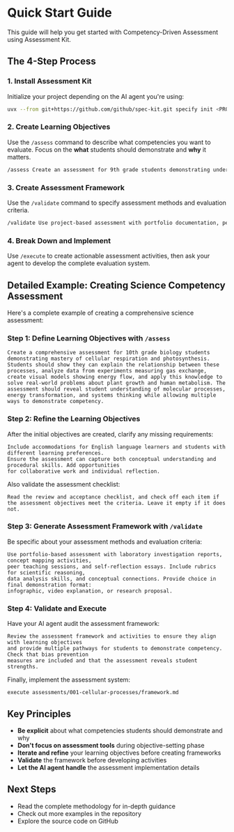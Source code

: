 # Quick Start Guide

This guide will help you get started with Competency-Driven Assessment using Assessment Kit.

## The 4-Step Process

### 1. Install Assessment Kit

Initialize your project depending on the AI agent you're using:

```bash
uvx --from git+https://github.com/github/spec-kit.git specify init <PROJECT_NAME>
```

### 2. Create Learning Objectives

Use the `/assess` command to describe what competencies you want to evaluate. Focus on the **what** students should demonstrate and **why** it matters.

```bash
/assess Create an assessment for 9th grade students demonstrating understanding of ecosystem relationships through a biodiversity project. Students should show they can identify interdependent relationships, analyze human impact on ecosystems, and propose evidence-based conservation solutions for their local environment.
```

### 3. Create Assessment Framework

Use the `/validate` command to specify assessment methods and evaluation criteria.

```bash
/validate Use project-based assessment with portfolio documentation, peer evaluation, self-reflection journals, and presentation to community stakeholders. Include rubrics for scientific reasoning, evidence analysis, and communication skills.
```

### 4. Break Down and Implement

Use `/execute` to create actionable assessment activities, then ask your agent to develop the complete evaluation system.

## Detailed Example: Creating Science Competency Assessment

Here's a complete example of creating a comprehensive science assessment:

### Step 1: Define Learning Objectives with `/assess`

```text
Create a comprehensive assessment for 10th grade biology students demonstrating mastery of cellular respiration and photosynthesis. Students should show they can explain the relationship between these processes, analyze data from experiments measuring gas exchange, create visual models showing energy flow, and apply this knowledge to solve real-world problems about plant growth and human metabolism. The assessment should reveal student understanding of molecular processes, energy transformation, and systems thinking while allowing multiple ways to demonstrate competency.
```

### Step 2: Refine the Learning Objectives

After the initial objectives are created, clarify any missing requirements:

```text
Include accommodations for English language learners and students with different learning preferences. 
Ensure the assessment can capture both conceptual understanding and procedural skills. Add opportunities 
for collaborative work and individual reflection.
```

Also validate the assessment checklist:

```text
Read the review and acceptance checklist, and check off each item if the assessment objectives meet the criteria. Leave it empty if it does not.
```

### Step 3: Generate Assessment Framework with `/validate`

Be specific about your assessment methods and evaluation criteria:

```text
Use portfolio-based assessment with laboratory investigation reports, concept mapping activities, 
peer teaching sessions, and self-reflection essays. Include rubrics for scientific reasoning, 
data analysis skills, and conceptual connections. Provide choice in final demonstration format: 
infographic, video explanation, or research proposal.
```

### Step 4: Validate and Execute

Have your AI agent audit the assessment framework:

```text
Review the assessment framework and activities to ensure they align with learning objectives 
and provide multiple pathways for students to demonstrate competency. Check that bias prevention 
measures are included and that the assessment reveals student strengths.
```

Finally, implement the assessment system:

```text
execute assessments/001-cellular-processes/framework.md
```

## Key Principles

- **Be explicit** about what competencies students should demonstrate and why
- **Don't focus on assessment tools** during objective-setting phase  
- **Iterate and refine** your learning objectives before creating frameworks
- **Validate** the framework before developing activities
- **Let the AI agent handle** the assessment implementation details

## Next Steps

- Read the complete methodology for in-depth guidance
- Check out more examples in the repository
- Explore the source code on GitHub
